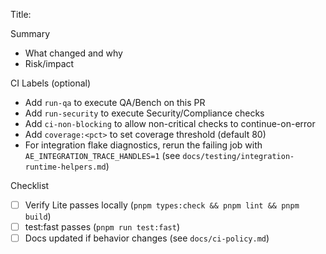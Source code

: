 Title: <concise change summary>

Summary
- What changed and why
- Risk/impact

CI Labels (optional)
- Add `run-qa` to execute QA/Bench on this PR
- Add `run-security` to execute Security/Compliance checks
- Add `ci-non-blocking` to allow non-critical checks to continue-on-error
- Add `coverage:<pct>` to set coverage threshold (default 80)
- For integration flake diagnostics, rerun the failing job with `AE_INTEGRATION_TRACE_HANDLES=1` (see `docs/testing/integration-runtime-helpers.md`)

Checklist
- [ ] Verify Lite passes locally (`pnpm types:check && pnpm lint && pnpm build`)
- [ ] test:fast passes (`pnpm run test:fast`)
- [ ] Docs updated if behavior changes (see `docs/ci-policy.md`)
